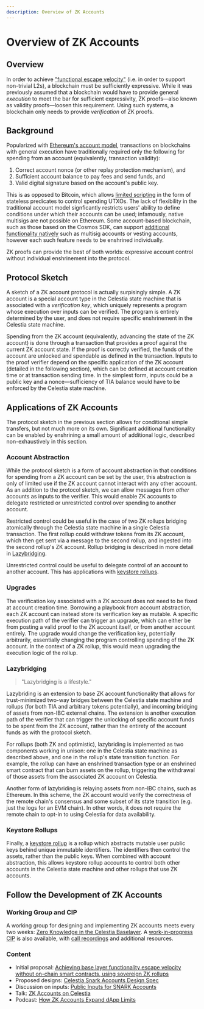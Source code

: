```yaml
---
description: Overview of ZK Accounts
---
```


# Overview of ZK Accounts

## Overview

In order to achieve ["functional escape velocity"](https://vitalik.eth.limo/general/2019/12/26/mvb.html) (i.e. in order to support non-trivial L2s), a blockchain must be sufficiently expressive. While it was previously assumed that a blockchain would have to provide general _execution_ to meet the bar for sufficient expressivity, ZK proofs—also known as validity proofs—loosen this requirement. Using such systems, a blockchain only needs to provide _verification_ of ZK proofs.

## Background

Popularized with [Ethereum's account model](https://ethereum.org/en/whitepaper/#ethereum-accounts), transactions on blockchains with general execution have traditionally required only the following for spending from an account (equivalently, transaction validity):

1. Correct account nonce (or other replay protection mechanism), and
1. Sufficient account balance to pay fees and send funds, and
1. Valid digital signature based on the account's public key.

This is as opposed to Bitcoin, which allows [limited scripting](https://ethereum.org/en/whitepaper/#scripting) in the form of stateless predicates to control spending UTXOs. The lack of flexibility in the traditional account model signficantly restricts users' ability to define conditions under which their accounts can be used; infamously, native multisigs are not possible on Ethereum. Some account-based blockchain, such as those based on the Cosmos SDK, can support [additional functionality natively](https://github.com/cosmos/cosmos-sdk/tree/main/x) such as multisig accounts or vesting accounts, however each such feature needs to be enshrined individually.

ZK proofs can provide the best of both worlds: expressive account control without individual enshrinement into the protocol.

## Protocol Sketch

A sketch of a ZK account protocol is actually surpisingly simple. A ZK account is a special account type in the Celestia state machine that is associated with a _verification key_, which uniquely represents a program whose execution over inputs can be verified. The program is entirely determined by the user, and does not require specific enshrinement in the Celestia state machine.

Spending from the ZK account (equivalently, advancing the state of the ZK account) is done through a transaction that provides a proof against the current ZK account state. If the proof is correctly verified, the funds of the account are unlocked and spendable as defined in the transaction. Inputs to the proof verifier depend on the specific application of the ZK account (detailed in the following section), which can be defined at account creation time or at transaction sending time. In the simplest form, inputs could be a public key and a nonce—sufficiency of TIA balance would have to be enforced by the Celestia state machine.

## Applications of ZK Accounts

The protocol sketch in the previous section allows for conditional simple transfers, but not much more on its own. Significant additional functionality can be enabled by enshrining a small amount of additional logic, described non-exhaustively in this section.

### Account Abstraction

While the protocol sketch is a form of account abstraction in that conditions for spending from a ZK account can be set by the user, this abstraction is only of limited use if the ZK account cannot interact with any other account. As an addition to the protocol sketch, we can allow messages from _other_ accounts as inputs to the verifier. This would enable ZK accounts to delegate restricted or unrestricted control over spending to another account.

Restricted control could be useful in the case of two ZK rollups bridging atomically through the Celestia state machine in a single Celestia transaction. The first rollup could withdraw tokens from its ZK account, which then get sent via a message to the second rollup, and ingested into the second rollup's ZK account. Rollup bridging is described in more detail in [Lazybridging](#lazybridging).

Unrestricted control could be useful to delegate control of an account to another account. This has applications with [keystore rollups](#keystore-rollups).

### Upgrades

The verification key associated with a ZK account does not need to be fixed at account creation time. Borrowing a playbook from account abstraction, each ZK account can instead store its verification key as mutable. A specific execution path of the verifier can trigger an upgrade, which can either be from posting a valid proof to the ZK account itself, or from another account entirely. The upgrade would change the verification key, potentially arbitrarily, essentially changing the program controlling spending of the ZK account. In the context of a ZK rollup, this would mean upgrading the execution logic of the rollup.

### Lazybridging

> "Lazybridging is a lifestyle."

Lazybriding is an extension to base ZK account functionality that allows for trust-minimized two-way bridges between the Celestia state machine and rollups (for both TIA and arbitrary tokens potentially), and incoming bridging of assets from non-IBC external chains. The extension is another execution path of the verifier that can trigger the unlocking of specific account funds to be spent from the ZK account, rather than the entirety of the account funds as with the protocol sketch.

For rollups (both ZK and optimistic), lazybriding is implemented as two components working in unison: one in the Celestia state machine as described above, and one in the rollup's state transition function. For example, the rollup can have an enshrined transaction type or an enshrined smart contract that can burn assets on the rollup, triggering the withdrawal of those assets from the associated ZK account on Celestia.

Another form of lazybriding is relaying assets from non-IBC chains, such as Ethereum. In this scheme, the ZK account would verify the correctness of the remote chain's consensus and some subset of its state transition (e.g. just the logs for an EVM chain). In other words, it does not require the remote chain to opt-in to using Celestia for data availability.

### Keystore Rollups

Finally, a [keystore rollup](https://notes.ethereum.org/@vbuterin/minimal_keystore_rollup) is a rollup which abstracts mutable user public keys behind unique immutable identifiers. The identifiers then control the assets, rather than the public keys. When combined with account abstraction, this allows keystore rollup accounts to control both other accounts in the Celestia state machine and other rollups that use ZK accounts.

## Follow the Development of ZK Accounts

### Working Group and CIP

A working group for designing and implementing ZK accounts meets every two weeks: [Zero Knowledge in the Celestia Baselayer](https://forum.celestia.org/t/zero-knowledge-in-the-celestia-baselayer/1475). A [work-in-progress CIP](https://github.com/celestiaorg/CIPs/pull/91) is also available, with [call recordings](https://github.com/celestiaorg/CIPs/tree/main/wgs/zk) and additional resources.

### Content

- Initial proposal: [Achieving base layer functionality escape velocity without on-chain smart contracts, using sovereign ZK rollups](https://forum.celestia.org/t/achieving-base-layer-functionality-escape-velocity-without-on-chain-smart-contracts-using-sovereign-zk-rollups/958)
- Proposed designs: [Celestia Snark Accounts Design Spec](https://forum.celestia.org/t/celestia-snark-accounts-design-spec/1639)
- Discussion on inputs: [Public Inputs for SNARK Accounts](https://github.com/celestiaorg/celestia-app/discussions/2902)
- Talk: [ZK Accounts on Celestia](https://www.youtube.com/watch?v=SrZ9Ux2Ktt8)
- Podcast: [How ZK Accounts Expand dApp Limits](https://www.youtube.com/watch?v=VMmI77qcLyg)
